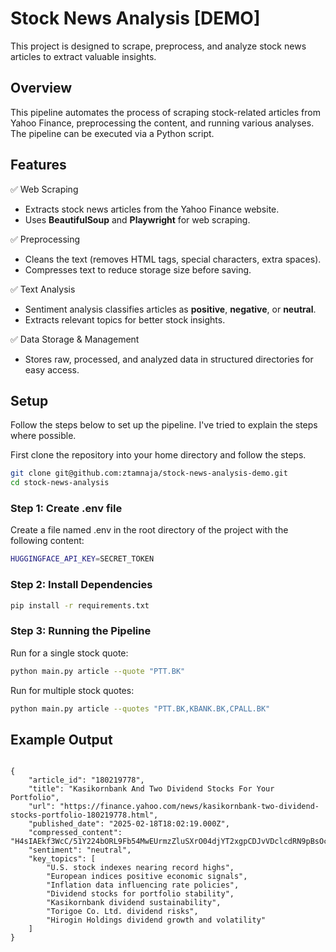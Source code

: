 # Stock News Analysis [DEMO]

This project is designed to scrape, preprocess, and analyze stock news articles to extract valuable insights.

## Overview
This pipeline automates the process of scraping stock-related articles from Yahoo Finance, preprocessing the content, and running various analyses. The pipeline can be executed via a Python script.

## Features
✅ Web Scraping
- Extracts stock news articles from the Yahoo Finance website.  
- Uses **BeautifulSoup** and **Playwright** for web scraping.

✅ Preprocessing
- Cleans the text (removes HTML tags, special characters, extra spaces).  
- Compresses text to reduce storage size before saving.

✅ Text Analysis
- Sentiment analysis classifies articles as **positive**, **negative**, or **neutral**.  
- Extracts relevant topics for better stock insights.

✅ Data Storage & Management
- Stores raw, processed, and analyzed data in structured directories for easy access.


## Setup
Follow the steps below to set up the pipeline. I've tried to explain the steps where possible.

First clone the repository into your home directory and follow the steps.

  ```bash
  git clone git@github.com:ztamnaja/stock-news-analysis-demo.git
  cd stock-news-analysis
  ```

### Step 1: Create .env file
Create a file named .env in the root directory of the project with the following content:
```bash
HUGGINGFACE_API_KEY=SECRET_TOKEN
```


### Step 2: Install Dependencies

```bash
pip install -r requirements.txt
```

### Step 3: Running the Pipeline
Run for a single stock quote:
  ```bash
  python main.py article --quote "PTT.BK"
  ```

Run for multiple stock quotes:

  ```bash
  python main.py article --quotes "PTT.BK,KBANK.BK,CPALL.BK"
  ```


## Example Output
```

{
    "article_id": "180219778",
    "title": "Kasikornbank And Two Dividend Stocks For Your Portfolio",
    "url": "https://finance.yahoo.com/news/kasikornbank-two-dividend-stocks-portfolio-180219778.html",
    "published_date": "2025-02-18T18:02:19.000Z",
    "compressed_content": "H4sIAEkf3WcC/51Y224bORL9Fb54MwEUrmzZluSXrO04djYT2xgpCDJvVDclcdRN9pBsOcr77DfsD...",
    "sentiment": "neutral",
    "key_topics": [
        "U.S. stock indexes nearing record highs",
        "European indices positive economic signals",
        "Inflation data influencing rate policies",
        "Dividend stocks for portfolio stability",
        "Kasikornbank dividend sustainability",
        "Torigoe Co. Ltd. dividend risks",
        "Hirogin Holdings dividend growth and volatility"
    ]
}
```
